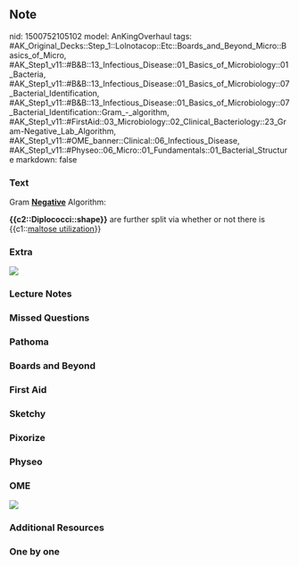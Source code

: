 ## Note
nid: 1500752105102
model: AnKingOverhaul
tags: #AK_Original_Decks::Step_1::Lolnotacop::Etc::Boards_and_Beyond_Micro::Basics_of_Micro, #AK_Step1_v11::#B&B::13_Infectious_Disease::01_Basics_of_Microbiology::01_Bacteria, #AK_Step1_v11::#B&B::13_Infectious_Disease::01_Basics_of_Microbiology::07_Bacterial_Identification, #AK_Step1_v11::#B&B::13_Infectious_Disease::01_Basics_of_Microbiology::07_Bacterial_Identification::Gram_-_algorithm, #AK_Step1_v11::#FirstAid::03_Microbiology::02_Clinical_Bacteriology::23_Gram-Negative_Lab_Algorithm, #AK_Step1_v11::#OME_banner::Clinical::06_Infectious_Disease, #AK_Step1_v11::#Physeo::06_Micro::01_Fundamentals::01_Bacterial_Structure
markdown: false

### Text
Gram <b><u>Negative</u></b> Algorithm:
<div>
  <b>{{c2::Diplococci::shape}}</b> are further split via whether or
  not there is {{c1::<u>maltose utilization</u>}}
</div>

### Extra
<img src="paste-72103910965961.jpg">

### Lecture Notes


### Missed Questions


### Pathoma


### Boards and Beyond


### First Aid


### Sketchy


### Pixorize


### Physeo


### OME
<div class="ome-widget">
  <a href=
  "https://onlinemeded.org/spa/infectious-disease?ref=anki"><img src="_OME_AnkiFlashcards_Topic_6.png"></a>
</div>

### Additional Resources


### One by one

